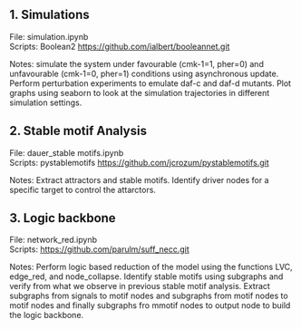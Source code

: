 ## 1. Simulations

File: simulation.ipynb\
Scripts: Boolean2 
         https://github.com/ialbert/booleannet.git

Notes: simulate the system under favourable (cmk-1=1, pher=0) and unfavourable (cmk-1=0, pher=1) conditions using asynchronous update. Perform perturbation experiments to emulate daf-c and daf-d mutants. Plot graphs using seaborn to look at the simulation trajectories in different simulation settings. 


## 2. Stable motif Analysis

File: dauer_stable motifs.ipynb\
Scripts: pystablemotifs
         https://github.com/jcrozum/pystablemotifs.git

Notes: Extract attractors and stable motifs. Identify driver nodes for a specific target to control the attarctors. 


## 3. Logic backbone

File: network_red.ipynb\
Scripts: https://github.com/parulm/suff_necc.git

Notes: Perform logic based reduction of the model using the functions LVC, edge_red, and node_collapse. Identify stable motifs using subgraphs and verify from what we observe in previous stable motif analysis. Extract subgraphs from signals to motif nodes and subgraphs from motif nodes to motif nodes and finally subgraphs fro mmotif nodes to output node to build the logic backbone.  
